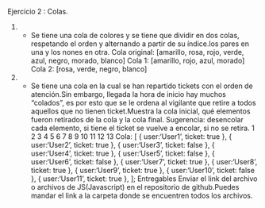 Ejercicio 2 : Colas.

1. - Se tiene una cola de colores y se tiene que dividir en dos colas, respetando el orden y alternando a partir de su índice.los pares en una y los nones en otra.
Cola original: [amarillo, rosa, rojo, verde, azul, negro, morado, blanco]
Cola 1: [amarillo, rojo, azul, morado]
Cola 2: [rosa, verde, negro, blanco]
2. - Se tiene una cola en la cual se han repartido tickets con el orden de atención.Sin embargo, llegada la hora de inicio hay muchos “colados”, es por esto que se le ordena al vigilante que retire a todos aquellos que no tienen ticket.Muestra la cola inicial, qué elementos fueron retirados de la cola y la cola final.
  Sugerencia: desencolar cada elemento, si tiene el ticket se vuelve a encolar, si no se retira.
1
2
3
4
5
6
7
8
9
10
11
12
13
Cola: [
  { user:‘User1’, ticket: true },
  { user:‘User2’, ticket: true },
  { user:‘User3’, ticket: false },
  { user:‘User4’, ticket: true },
  { user:‘User5’, ticket: false },
  { user:‘User6’, ticket: false },
  { user:‘User7’, ticket: true },
  { user:‘User8’, ticket: true },
  { user:‘User9’, ticket: true },
  { user:‘User10’, ticket: false },
  { user:‘User11’, ticket: true },
];
Entregables
Enviar el link del archivo o archivos de JS(Javascript) en el repositorio de github.Puedes mandar el link a la carpeta donde se encuentren todos los archivos.
